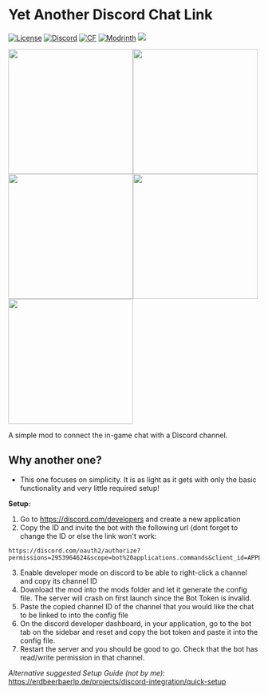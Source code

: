 # Yet Another Discord Chat Link

<a href="https://github.com/J-onasJones/YetAnotherDiscordChatLink/blob/master/LICENSE"><img src="https://img.shields.io/github/license/J-onasJones/YetAnotherDiscordChatLink?style=flat&color=900c3f" alt="License"></a>
<a href="https://discord.gg/V2EsuUVmWh"><img src="https://img.shields.io/discord/702180921234817135?color=5865f2&label=Discord&style=flat" alt="Discord"></a>
<a href="https://www.curseforge.com/minecraft/mc-mods/yet-another-discord-chat-link/"><img src="https://cf.way2muchnoise.eu/full_649823.svg" alt="CF"></a>
<a href="https://modrinth.com/mod/yet-another-discord-chat-link"><img src="https://img.shields.io/modrinth/dt/yet-another-discord-chat-link?logo=modrinth&label=&style=flat&color=242629&labelColor=00AF5C&logoColor=white" alt="Modrinth"></a>
<a href="https://modrinth.com/mod/yet-another-discord-chat-link"><img src="https://img.shields.io/modrinth/game-versions/yet-another-discord-chat-link?logo=modrinth&color=242629&labelColor=00AF5C&logoColor=white"></a>

<a align="center"><img src="https://cdn.jonasjones.dev/mod-badges/support-fabric.png" width="250px"><img src="https://cdn.jonasjones.dev/mod-badges/support-quilt.png" width="250px"><img src="https://cdn.jonasjones.dev/mod-badges/fabric-api.png" width="250px"><img src="https://cdn.jonasjones.dev/mod-badges/no-support-forge.png" width="250px"><img src="https://cdn.jonasjones.dev/mod-badges/available-modrinth.png" width="250px"></a>


A simple mod to connect the in-game chat with a Discord channel.

## Why another one?
- This one focuses on simplicity. It is as light as it gets with only the basic functionality and very little required setup!

**Setup:**
1. Go to https://discord.com/developers and create a new application
2. Copy the ID and invite the bot with the following url (dont forget to change the ID or else the link won't work:
```url
https://discord.com/oauth2/authorize?permissions=2953964624&scope=bot%20applications.commands&client_id=APPLICATION_ID
```

3. Enable developer mode on discord to be able to right-click a channel and copy its channel ID
4. Download the mod into the mods folder and let it generate the config file. The server will crash on first launch since the Bot Token is invalid.
5. Paste the copied channel ID of the channel that you would like the chat to be linked to into the config file
6. On the discord developer dashboard, in your application, go to the bot tab on the sidebar and reset and copy the bot token and paste it into the config file.
7. Restart the server and you should be good to go. Check that the bot has read/write permission in that channel.

*Alternative suggested Setup Guide (not by me):*
https://erdbeerbaerlp.de/projects/discord-integration/quick-setup